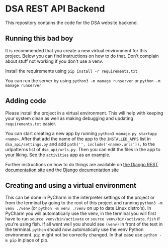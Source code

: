 # DSA REST API Backend

This repository contains the code for the DSA website backend. 

## Running this bad boy
It is recommended that you create a new virtual environment for this project. 
Below you can find instructions on how to do that. Don't complain about stuff not working if you don't use a venv.

Install the requirements using `pip install -r requirements.txt`

You can run the server by using `python3 -m manage runserver` or `python -m manage runserver`

## Adding code
Please install the project in a virtual environment. 
This will help with keeping your system clean as well as making debugging and updating `requirements.txt` easier.

You can start creating a new app by running `python3 manage.py startapp <name>`. 
After that add the name of the app to the `INSTALLED_APPS` list in `dsa_api/settings.py` and add `path('', include('<name>.urls')),` to the urlpatterns list of `dsa_api/urls.py`. Then you can edit the files in the app to your liking. See the `activities` app as an example. 

Further instructions on how to do things are available on 
[the Django REST documentation site](https://www.django-rest-framework.org/)
and the [Django documentation site](https://docs.djangoproject.com/en/3.0/)

## Creating and using a virtual environment
This can be done in PyCharm in the interpreter settings of the project
or from the terminal by going to the root of this project and running `python3 -m venv ./venv` 
(or `python -m venv ./venv` on up to date Linux distro's). 
In PyCharm you will automatically use the venv, in the terminal you will first have to run `source venv/bin/activate` or 
`source venv/bin/activate.fish` if you're using fish. 
If all went well you should see `(venv)` in front of the text in the terminal. 
`python` should now automatically use the venv Python environment.
`pip` might not be correctly changed. In that case use `python -m pip` in place of pip. 

